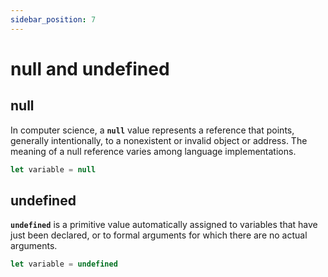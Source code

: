 ```yaml
---
sidebar_position: 7
---
```

# null and undefined

## null

In computer science, a  **`null`**  value represents a reference that points, generally intentionally, to a nonexistent or invalid  object or address. The meaning of a null reference varies among language implementations.

```js
let variable = null
```

## undefined

**`undefined`**  is a  primitive  value automatically assigned to  variables that have just been declared, or to formal  arguments for which there are no actual arguments.

```js
let variable = undefined
```


